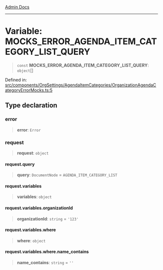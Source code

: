 [Admin Docs](/)

***

# Variable: MOCKS\_ERROR\_AGENDA\_ITEM\_CATEGORY\_LIST\_QUERY

> `const` **MOCKS\_ERROR\_AGENDA\_ITEM\_CATEGORY\_LIST\_QUERY**: `object`[]

Defined in: [src/components/OrgSettings/AgendaItemCategories/OrganizationAgendaCategoryErrorMocks.ts:5](https://github.com/gautam-divyanshu/talawa-admin/blob/d5fea688542032271211cd43ee86c7db0866bcc0/src/components/OrgSettings/AgendaItemCategories/OrganizationAgendaCategoryErrorMocks.ts#L5)

## Type declaration

### error

> **error**: `Error`

### request

> **request**: `object`

#### request.query

> **query**: `DocumentNode` = `AGENDA_ITEM_CATEGORY_LIST`

#### request.variables

> **variables**: `object`

#### request.variables.organizationId

> **organizationId**: `string` = `'123'`

#### request.variables.where

> **where**: `object`

#### request.variables.where.name\_contains

> **name\_contains**: `string` = `''`
